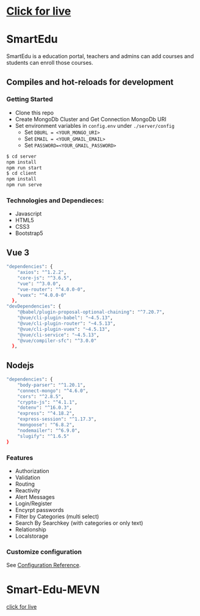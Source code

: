 
# [Click for live](https://smartedu-ets.netlify.app/)



# SmartEdu
SmartEdu is a education portal, teachers and admins can add courses and students can enroll those courses.

## Compiles and hot-reloads for development

### Getting Started
- Clone this repo
- Create MongoDb Cluster and Get Connection MongoDb URI
- Set environment variables in `config.env` under `./server/config`
  * Set `DBURL = <YOUR_MONGO_URI>`
  * Set `EMAIL = <YOUR_GMAIL_EMAIL>`
  * Set `PASSWORD=<YOUR_GMAIL_PASSWORD>`

```bash
$ cd server
npm install
npm run start
$ cd client
npm install
npm run serve
```

### Technologies and Dependieces:

- Javascript
- HTML5
- CSS3
- Bootstrap5

## Vue 3

```bash
"dependencies": {
    "axios": "^1.2.2",
    "core-js": "^3.6.5",
    "vue": "^3.0.0",
    "vue-router": "^4.0.0-0",
    "vuex": "^4.0.0-0"
  },
"devDependencies": {
    "@babel/plugin-proposal-optional-chaining": "^7.20.7",
    "@vue/cli-plugin-babel": "~4.5.13",
    "@vue/cli-plugin-router": "~4.5.13",
    "@vue/cli-plugin-vuex": "~4.5.13",
    "@vue/cli-service": "~4.5.13",
    "@vue/compiler-sfc": "^3.0.0"
  },
```

## Nodejs

```bash
"dependencies": {
    "body-parser": "^1.20.1",
    "connect-mongo": "^4.6.0",
    "cors": "^2.8.5",
    "crypto-js": "^4.1.1",
    "dotenv": "^16.0.3",
    "express": "^4.18.2",
    "express-session": "^1.17.3",
    "mongoose": "^6.8.2",
    "nodemailer": "^6.9.0",
    "slugify": "^1.6.5"
}
```

### Features

- Authorization
- Validation
- Routing
- Reactivity
- Alert Messages
- Login/Register
- Encyrpt passwords
- Filter by Categories (multi select)
- Search By Searchkey (with categories or only text)
- Relationship
- Localstorage

### Customize configuration

See [Configuration Reference](https://cli.vuejs.org/config/).

# Smart-Edu-MEVN


[click for live](https://smartedu-ets.netlify.app/)

